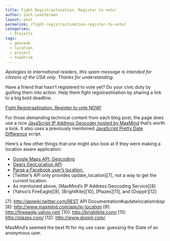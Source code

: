 ```yaml
---
title: Fight Registrastination. Register to vote!
author: Zach Leatherman
layout: post
permalink: /fight-registrastination-register-to-vote/
categories:
  - Projects
tags:
  - geocode
  - location
  - project
  - feedtrim
---
```


*Apologies to international readers, this spam message is intended for citizens of the USA only. Thanks for understanding.*

Have a friend that hasn’t registered to vote yet? Do your civic duty by guilting them into action. Help them fight registrastination by sharing a link to a big bold deadline.

[Fight Registrastination. Register to vote NOW!][1]

 [1]: http://www.zachleat.com/registrastination/

For those demanding technical content from each blog post, the page does use a nice [JavaScript IP Address Geocoder hosted by MaxMind][2] that’s worth a look. It also uses a previously mentioned [JavaScript Pretty Date Difference][3] script.

 [2]: http://www.maxmind.com/app/javascript_city
 [3]: http://www.zachleat.com/web/2008/03/23/yet-another-pretty-date-javascript/

Here’s a few other things that one might also look at if they were making a location aware application:

*   [Google Maps API: Geocoding][4]
*   [Gears GeoLocation API][5]
*   [Parse a Facebook user’s location.][6]
*   [Twitter’s API only provides update_location][7], not a way to get the current location.
*   As mentioned above, [MaxMind’s IP Address Geocoding Service][8]
*   [Yahoo’s FireEagle][9], [BrightKite][10], [Plazes][11], and [Dopplr][12]

 [4]: http://code.google.com/apis/maps/documentation/services.html#Geocoding
 [5]: http://code.google.com/p/gears/wiki/GeolocationAPI
 [6]: http://wiki.developers.facebook.com/index.php/Users.getInfo
 [7]: http://apiwiki.twitter.com/REST API Documentation#updatelocationnbsp
 [8]: http://www.maxmind.com/app/ip-location
 [9]: http://fireeagle.yahoo.net/
 [10]: http://brightkite.com/
 [11]: http://plazes.com/
 [12]: http://www.dopplr.com/

MaxMind’s seemed the best fit for my use case: guessing the State of an anonymous user.
